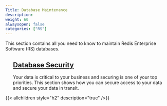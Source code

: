 ```yaml
---
Title: Database Maintenance
description:
weight: 60
alwaysopen: false
categories: ["RS"]
---
```

This section contains all you need to know to maintain Redis Enterprise Software (RS) databases.

<ul class="children children-h2"><span>
<h2><a href="../../../rs/security/database-security/">Database Security</a></h2>
<p><p>Your data is critical to your business and securing is one of your top priorities. This section shows how you can secure access to your data and secure your data in transit.</p></p>
</span></ul>

{{< allchildren style="h2" description="true" />}}
